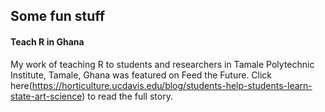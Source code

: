 ## Some fun stuff

#### Teach R in Ghana


My work of teaching R to students and researchers in Tamale Polytechnic Institute, Tamale, Ghana was featured on Feed the Future. Click here(https://horticulture.ucdavis.edu/blog/students-help-students-learn-state-art-science) to read the full story.

